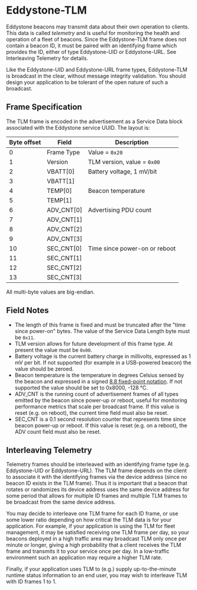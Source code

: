 # Eddystone-TLM

Eddystone beacons may transmit data about their own operation to clients. This data is called _telemetry_ and is useful for monitoring the health and operation of a fleet of beacons. Since the Eddystone-TLM frame does not contain a beacon ID, it must be paired with an identifying frame which provides the ID, either of type Eddystone-UID or Eddystone-URL. See Interleaving Telemetry for details.

Like the Eddystone-UID and Eddystone-URL frame types, Eddystone-TLM is broadcast in the clear, without message integrity validation. You should design your application to be tolerant of the open nature of such a broadcast.

## Frame Specification

The TLM frame is encoded in the advertisement as a Service Data block associated with the Eddystone service UUID. The layout is:

Byte offset | Field | Description
------------|-------|------------
0 | Frame Type | Value = `0x20`
1 | Version | TLM version, value = `0x00`
2 | VBATT[0] | Battery voltage, 1 mV/bit
3 | VBATT[1] |
4 | TEMP[0] | Beacon temperature
5 | TEMP[1] |
6 | ADV_CNT[0] | Advertising PDU count
7 | ADV_CNT[1] |
8 | ADV_CNT[2] |
9 | ADV_CNT[3] |
10 | SEC_CNT[0] | Time since power-on or reboot
11 | SEC_CNT[1] |
12 | SEC_CNT[2] |
13 | SEC_CNT[3] |

All multi-byte values are big-endian.

## Field Notes

- The length of this frame is fixed and must be truncated after the "time since power-on" bytes. The value of the Service Data Length byte must be `0x11`.
- TLM version allows for future development of this frame type. At present the value must be `0x00`.
- Battery voltage is the current battery charge in millivolts, expressed as 1 mV per bit. If not supported (for example in a USB-powered beacon) the value should be zeroed.
- Beacon temperature is the temperature in degrees Celsius sensed by the beacon and expressed in a signed [8.8 fixed-point notation](https://www.google.com/url?q=https%3A%2F%2Fcourses.cit.cornell.edu%2Fee476%2FMath%2F&sa=D&sntz=1&usg=AFQjCNG3AHS46J3FlyEoV5NY4lTYoSVOCA). If not supported the value should be set to 0x8000, -128 °C.
- ADV_CNT is the running count of advertisement frames of all types emitted by the beacon since power-up or reboot, useful for monitoring performance metrics that scale per broadcast frame. If this value is reset (e.g. on reboot), the current time field must also be reset.
- SEC_CNT is a 0.1 second resolution counter that represents time since beacon power-up or reboot. If this value is reset (e.g. on a reboot), the ADV count field must also be reset.

## Interleaving Telemetry

Telemetry frames should be interleaved with an identifying frame type (e.g. Eddystone-UID or Eddystone-URL). The TLM frame depends on the client to associate it with the identifying frames via the device address (since no beacon ID exists in the TLM frame). Thus it is important that a beacon that rotates or randomizes its device address uses the same device address for some period that allows for multiple ID frames and multiple TLM frames to be broadcast from the same device address.

You may decide to interleave one TLM frame for each ID frame, or use some lower ratio depending on how critical the TLM data is for your application. For example, if your application is using the TLM for fleet management, it may be satisfied receiving one TLM frame per day, so your beacons deployed in a high traffic area may broadcast TLM only once per minute or longer, giving a high probability that a client receives the TLM frame and transmits it to your service once per day. In a low-traffic environment such an application may require a higher TLM rate.

Finally, if your application uses TLM to (e.g.) supply up-to-the-minute runtime status information to an end user, you may wish to interleave TLM with ID frames 1 to 1.
